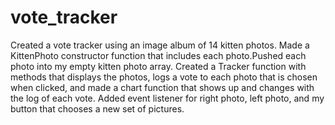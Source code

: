 # vote_tracker
Created a vote tracker using an image album of 14 kitten photos. Made a KittenPhoto constructor function that includes each photo.Pushed each photo into my empty kitten photo array. Created a Tracker function with methods that displays the photos, logs a vote to each photo that is chosen when clicked, and made a chart function that shows up and changes with the log of each vote. Added event listener for right photo, left photo, and my button that chooses a new set of pictures. 